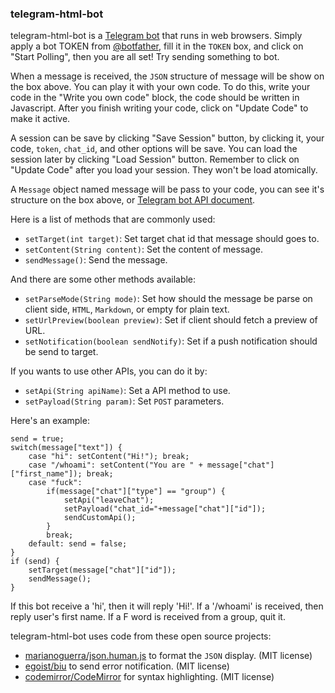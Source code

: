 ### telegram-html-bot

telegram-html-bot is a [Telegram bot](https://core.telegram.org/bots/) that runs in web browsers. Simply apply a bot TOKEN from [@botfather](https://telegram.me/botfather), fill it in the `TOKEN` box, and click on "Start Polling", then you are all set! Try sending something to bot. 

When a message is received, the `JSON` structure of message will be show on the box above. You can play it with your own code. To do this, write your code in the "Write you own code" block, the code should be written in Javascript. After you finish writing your code, click on "Update Code" to make it active.

A session can be save by clicking "Save Session" button, by clicking it, your code, `token`, `chat_id`, and other options will be save. You can load the session later by clicking "Load Session" button. Remember to click on "Update Code" after you load your session. They won't be load atomically.

A `Message` object named message will be pass to your code, you can see it's structure on the box above, or [Telegram bot API document](https://core.telegram.org/bots/api).

Here is a list of methods that are commonly used: 
- `setTarget(int target)`: Set target chat id that message should goes to.
- `setContent(String content)`: Set the content of message. 
- `sendMessage()`: Send the message.

And there are some other methods available:
- `setParseMode(String mode)`: Set how should the message be parse on client side, `HTML`, `Markdown`, or empty for plain text.
- `setUrlPreview(boolean preview)`: Set if client should fetch a preview of URL.
- `setNotification(boolean sendNotify)`: Set if a push notification should be send to target.
 
If you wants to use other APIs, you can do it by:
- `setApi(String apiName)`: Set a API method to use.
- `setPayload(String param)`: Set `POST` parameters.

Here's an example:

    send = true;
    switch(message["text"]) {
	    case "hi": setContent("Hi!"); break;
	    case "/whoami": setContent("You are " + message["chat"]["first_name"]); break;
	    case "fuck": 
	        if(message["chat"]["type"] == "group") {
	            setApi("leaveChat");
	            setPayload("chat_id="+message["chat"]["id"]);
	            sendCustomApi();
	        }
	        break;
	    default: send = false;
    }
    if (send) {
	    setTarget(message["chat"]["id"]);
	    sendMessage();
    }
    
If this bot receive a 'hi', then it will reply 'Hi!'. If a '/whoami' is received, then reply user's first name. If a F word is received from a group, quit it.

telegram-html-bot uses code from these open source projects:
- [marianoguerra/json.human.js](https://github.com/marianoguerra/json.human.js) to format the `JSON` display. (MIT license)
- [egoist/biu](https://github.com/egoist/biu) to send error notification. (MIT license)
- [codemirror/CodeMirror](https://github.com/codemirror/CodeMirror) for syntax highlighting. (MIT license)
